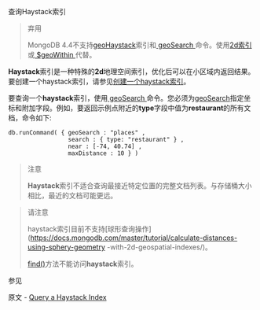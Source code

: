  查询Haystack索引

> 弃用
>
> MongoDB 4.4不支持[geoHaystack](https://docs.mongodb.com/master/core/geohaystack/)索引和[ geoSearch ](https://docs.mongodb.com/master/reference/command/geoSearch/dbcmd.geoSearch)命令。使用[2d索引](https://docs.mongodb.com/master/reference/operator/aggregation/geoNear/pipe._S_geoNear)或[ $geoWithin ](https://docs.mongodb.com/master/reference/operator/query/geoWithin/op._S_geoWithin)代替。

**Haystack**索引是一种特殊的**2d**地理空间索引，优化后可以在小区域内返回结果。要创建一个haystack索引，请参见[创建一个haystack索引](https://docs.mongodb.com/master/tutorial/build-a-geohaystack-index/geospatial-indexes-haystack-index)。

要查询一个**haystack**索引，使用[ geoSearch ](https://docs.mongodb.com/master/reference/command/geosearch/dbcmd.geosearch)命令。您必须为[geoSearch](https://docs.mongodb.com/master/reference/command/geosearch/dbcmd.geosearch)指定坐标和附加字段。例如，要返回示例点附近的**type**字段中值为**restaurant**的所有文档，命令如下:

```shell
db.runCommand( { geoSearch : "places" ,
                 search : { type: "restaurant" } ,
                 near : [-74, 40.74] ,
                 maxDistance : 10 } )
```

> 注意
>
> **Haystack**索引不适合查询最接近特定位置的完整文档列表。与存储桶大小相比，最近的文档可能更远。

> 请注意
>
> haystack索引目前不支持[球形查询操作](https://docs.mongodb.com/master/tutorial/calculate-distances-using-sphery-geometry -with-2d-geospatial-indexes/)。
>
> [find()](https://docs.mongodb.com/master/reference/method/db.collection.find/db.collection.find)方法不能访问**haystack**索引。



 参见

原文 - [Query a Haystack Index]( https://docs.mongodb.com/manual/tutorial/query-a-geohaystack-index/ )

